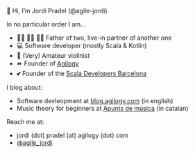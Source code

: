 👋 Hi, I’m Jordi Pradel (@agile-jordi)

In no particular order I am...

- 🧒🏼 👦🏻 👩🏻 Father of two, live-in partner of another one
- 💻 Software developer (mostly Scala & Kotlin)
- 🎻 (Very) Amateur violinist
- ⏩ Founder of [Agilogy](https://agilogy.com/)
- 💕 Founder of the [Scala Developers Barcelona](https://www.meetup.com/es-ES/scala-developers-barcelona/)

I blog about:

- Software devleopment at [blog.agilogy.com](http:s//blog.agilogy.com) (in english)
- Music theory for beginners at [Apunts de música](https://agile-jordi.github.io/blog-musica/) (in catalan)

Reach me at:

- jordi (dot) pradel (at) agilogy (dot) com
- [@agile_jordi](https://twitter.com/agile_jordi/)

